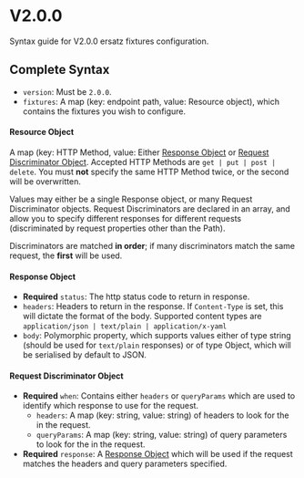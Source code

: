 # V2.0.0

Syntax guide for V2.0.0 ersatz fixtures configuration.

## Complete Syntax

* `version`: Must be `2.0.0`.
* `fixtures`: A map (key: endpoint path, value: Resource object), which contains the fixtures you wish to configure.

#### Resource Object

A map (key: HTTP Method, value: Either [Response Object](#response-object) or [Request Discriminator Object](#request-discriminator-object). Accepted HTTP Methods are `get | put | post | delete`. You must **not** specify the same HTTP Method twice, or the second will be overwritten.

Values may either be a single Response object, or many Request Discriminator objects. Request Discriminators are declared in an array, and allow you to specify different responses for different requests (discriminated by request properties other than the Path).

Discriminators are matched **in order**; if many discriminators match the same request, the **first** will be used.

#### Response Object

* **Required** `status`: The http status code to return in response.
* `headers`: Headers to return in the response. If `Content-Type` is set, this will dictate the format of the body. Supported content types are `application/json | text/plain | application/x-yaml`
* `body`: Polymorphic property, which supports values either of type string (should be used for `text/plain` responses) or of type Object, which will be serialised by default to JSON.

#### Request Discriminator Object

* **Required** `when`: Contains either `headers` or `queryParams` which are used to identify which response to use for the request.
   * `headers`: A map (key: string, value: string) of headers to look for the in the request.
   * `queryParams`: A map (key: string, value: string) of query parameters to look for the in the request.
* **Required** `response`: A [Response Object](#response-object) which will be used if the request matches the headers and query parameters specified.
